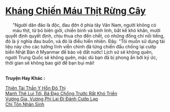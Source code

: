 <a href="https://truyentiki.com/khang-chien-mau-thit-rung-cay.33538/" title="Kháng Chiến Máu Thịt Rừng Cây"><h1>Kháng Chiến Máu Thịt Rừng Cây</h1></a><div style="display:table"><img align="right" style="float: left; padding: 10px;" src="https://truyentiki.com/images/story/200x260/33538.jpg" alt="">"Người dân đảo là độc, đau đớn ở phía tây Vân Nam, người không có máu thịt, từ bỏ biên giới, chiến binh và binh lính, bất kể khó khăn, mười quyết định quyết định, chịu thua cho đến chết, có những đồng chí nổi tiếng, đó là ý nghĩa đau buồn, và đó là điều hiển nhiên. Đây. "Tôi muốn sử dụng tài liệu này cho các tướng lĩnh viễn chinh đã từng chiến đấu chống lại cướp biển Nhật Bản ở Myanmar để bảo vệ đất nước! Lịch sử sẽ không quên, người Trung Quốc sẽ không quên, mặc dù bạn đã bị phong ấn bởi ký ức, thời gian sẽ không bao giờ để bạn bụi mãi!</div><p><br><b>Truyện Hay Khác :</b></p><a href="https://truyentiki.com/thien-tai-than-y-hon-do-thi.33537/" alt="Thiên Tài Thần Y Hỗn Đô Thị">Thiên Tài Thần Y Hỗn Đô Thị</a><br/><a href="https://github.com/nownovels/top500/tree/master/truyenhay/33909/" alt="Manh Thê Lui Tới, Bá Đạo Chồng Trước Rất Khó Triền">Manh Thê Lui Tới, Bá Đạo Chồng Trước Rất Khó Triền</a><br/><a href="https://github.com/nownovels/top500/tree/master/truyenhay/33573/" alt="Vương Gia, Vương Phi Lại Đi Đánh Cướp Lạp">Vương Gia, Vương Phi Lại Đi Đánh Cướp Lạp</a><br/><a href="https://github.com/nownovels/top500/tree/master/truyenhay/33803/" alt="Chí Tôn Nhân Sinh">Chí Tôn Nhân Sinh</a><br/>